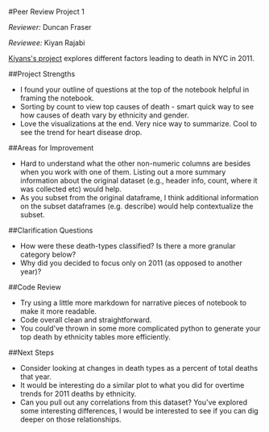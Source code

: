 #Peer Review Project 1

*Reviewer:* Duncan Fraser 

*Reviewee:* Kiyan Rajabi

[Kiyans's project](http://nbviewer.ipython.org/github/krajabi/ga_assignments/blob/master/Project%201%20%E2%80%94%20Exploratory%20Data%20Analysis%20%281%29.ipynb) explores different factors leading to death in NYC in 2011.  

##Project Strengths

* I found your outline of questions at the top of the notebook helpful in framing the notebook.
* Sorting by count to view top causes of death - smart quick way to see how causes of death vary by ethnicity and gender.
* Love the visualizations at the end. Very nice way to summarize. Cool to see the trend for heart disease drop.

##Areas for Improvement 

* Hard to understand what the other non-numeric columns are besides when you work with one of them.  Listing out a more summary information about the original dataset (e.g., header info, count, where it was collected etc) would help.
* As you subset from the original dataframe, I think additional information on the subset dataframes (e.g. describe) would help contextualize the subset.


##Clarification Questions

* How were these death-types classified? Is there a more granular category below?
* Why did you decided to focus only on 2011 (as opposed to another year)?

##Code Review

* Try using a little more markdown for narrative pieces of notebook to make it more readable.
* Code overall clean and straightforward.  
* You could've thrown in some more complicated python to generate your top death by ethnicity tables more efficiently.


##Next Steps

* Consider looking at changes in death types as a percent of total deaths that year. 
* It would be interesting do a similar plot to what you did for overtime trends for 2011 deaths by ethnicity.
* Can you pull out any correlations from this dataset?  You've explored some interesting differences, I would be interested to see if you can dig deeper on those relationships.

